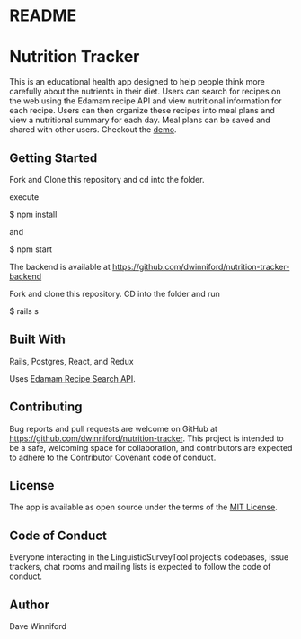 # README

# Nutrition Tracker

This is an educational health app designed to help people think more carefully about the nutrients in their diet.  Users can search for recipes on the web using the Edamam recipe API and view nutritional information for each recipe.  Users can then organize these recipes into meal plans and view a nutritional summary for each day.  Meal plans can be saved and shared with other users.  Checkout the [demo](https://www.youtube.com/watch?v=pUkzmVL62bk).

## Getting Started
Fork and Clone this repository and cd into the folder.

execute

 $ npm install

and 

 $ npm start

The backend is available at https://github.com/dwinniford/nutrition-tracker-backend

Fork and clone this repository. CD into the folder and run 
 
 $ rails s

## Built With
Rails, Postgres, React, and Redux

Uses [Edamam Recipe Search API](https://developer.edamam.com/edamam-recipe-api).  

## Contributing
Bug reports and pull requests are welcome on GitHub at https://github.com/dwinniford/nutrition-tracker. This project is intended to be a safe, welcoming space for collaboration, and contributors are expected to adhere to the Contributor Covenant code of conduct.

## License
The app is available as open source under the terms of the [MIT License](https://opensource.org/licenses/MIT).
## Code of Conduct
Everyone interacting in the LinguisticSurveyTool project’s codebases, issue trackers, chat rooms and mailing lists is expected to follow the code of conduct.

## Author
Dave Winniford